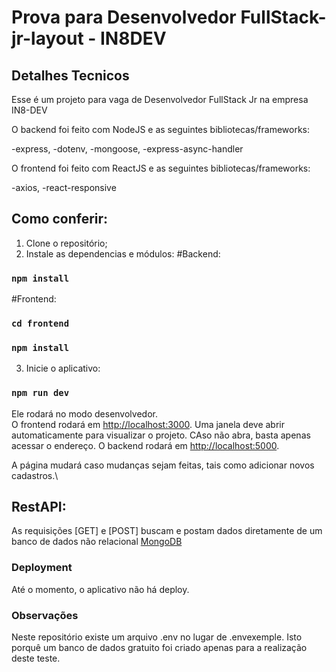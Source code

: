 # Prova para Desenvolvedor FullStack-jr-layout - IN8DEV

## Detalhes Tecnicos

Esse é um projeto para vaga de Desenvolvedor FullStack Jr na empresa IN8-DEV

O backend foi feito com NodeJS e as seguintes bibliotecas/frameworks:

-express,
-dotenv,
-mongoose,
-express-async-handler

O frontend foi feito com ReactJS e as seguintes bibliotecas/frameworks:

-axios,
-react-responsive


## Como conferir:

1) Clone o repositório;
2) Instale as dependencias e módulos:
#Backend:
### `npm install`
#Frontend:
### `cd frontend`
### `npm install`
3) Inicie o aplicativo:
### `npm run dev`

Ele rodará no modo desenvolvedor.\
O frontend rodará em [http://localhost:3000](http://localhost:3000). Uma janela deve abrir automaticamente para visualizar o projeto. CAso não abra, basta apenas acessar o endereço.
O backend rodará em [http://localhost:5000](http://localhost:5000).

A página mudará caso mudanças sejam feitas, tais como adicionar novos cadastros.\


## RestAPI:

As requisições [GET] e [POST] buscam e postam dados diretamente de um banco de dados não relacional [MongoDB](MongoDB)

### Deployment

Até o momento, o aplicativo não há deploy.

### Observações

Neste repositório existe um arquivo .env no lugar de .envexemple. Isto porquê um banco de dados gratuito foi criado apenas para a realização deste teste.


